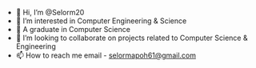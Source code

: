 - 👋 Hi, I’m @Selorm20
- 👀 I’m interested in Computer Engineering & Science
- 🌱 A graduate in Computer Science
- 💞️ I’m looking to collaborate on projects related to Computer Science & Engineering
- 📫 How to reach me email - selormapoh61@gmail.com

<!---
Selorm20/Selorm20 is a ✨ special ✨ repository because its `README.md` (this file) appears on your GitHub profile.
You can click the Preview link to take a look at your changes.
--->
